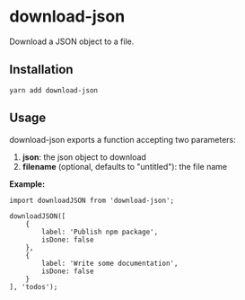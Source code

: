 # download-json

Download a JSON object to a file.

## Installation

```
yarn add download-json
```

## Usage

download-json exports a function accepting two parameters:

1. **json**: the json object to download
2. **filename** (optional, defaults to "untitled"): the file name

**Example:**

```
import downloadJSON from 'download-json';

downloadJSON([
    {
        label: 'Publish npm package',
        isDone: false
    },
    {
        label: 'Write some documentation',
        isDone: false
    }
], 'todos');
```
